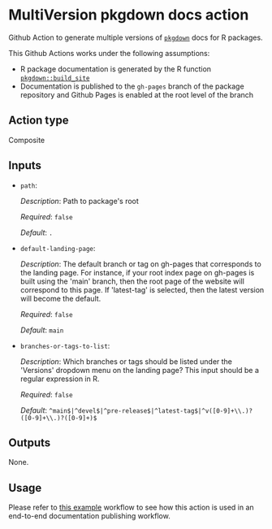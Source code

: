 # MultiVersion pkgdown docs action

Github Action to generate multiple versions of [`pkgdown`](https://pkgdown.r-lib.org/) docs for R packages.

This Github Actions works under the following assumptions:

* R package documentation is generated by the R function [`pkgdown::build_site`](https://pkgdown.r-lib.org/reference/build_site.html)
* Documentation is published to the `gh-pages` branch of the package repository and Github Pages is enabled at the root level of the branch

## Action type

Composite

## Inputs

* `path`:

    _Description_: Path to package's root

    _Required_: `false`

    _Default_: `.`

* `default-landing-page`:

    _Description_: The default branch or tag on gh-pages that corresponds to the landing page. For instance, if your root index page on gh-pages is built using the 'main' branch, then the root page of the website will correspond to this page. If 'latest-tag' is selected, then the latest version will become the default.

    _Required_: `false`

    _Default_: `main`

* `branches-or-tags-to-list`:

    _Description_: Which branches or tags should be listed under the 'Versions' dropdown menu on the landing page? This input should be a regular expression in R.

    _Required_: `false`

    _Default_: `^main$|^devel$|^pre-release$|^latest-tag$|^v([0-9]+\\.)?([0-9]+\\.)?([0-9]+)$`

## Outputs

None.

## Usage

Please refer to [this example](https://github.com/insightsengineering/r.pkg.template/blob/main/.github/workflows/pkgdown.yaml) workflow to see how this action is used in an end-to-end documentation publishing workflow.
